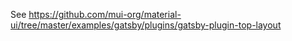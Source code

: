See https://github.com/mui-org/material-ui/tree/master/examples/gatsby/plugins/gatsby-plugin-top-layout
